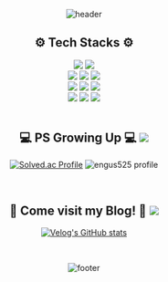 <div align="center">

![header](https://capsule-render.vercel.app/api?type=waving&color=27e2a4&height=180&section=header&text=&fontSize=40&fontColor=f7f728&fontAlignY=33&animation=twinkling)

<!-- 기술 스택 -->
  <h2> ⚙️ Tech Stacks ⚙️</h2>
  

  <!-- Back -->
  <img src="https://img.shields.io/badge/java-007396?style=for-the-badge&logo=openJDK&logoColor=white"> 
  <img src="https://img.shields.io/badge/Spring-6DB33F?style=for-the-badge&logo=spring&logoColor=white">
<!--   <img src="https://img.shields.io/badge/Spring Boot-6DB33F?style=for-the-badge&logo=springboot&logoColor=white"> -->
  <br>
  <!-- Front -->
  <img src="https://img.shields.io/badge/html5-E34F26?style=for-the-badge&logo=html5&logoColor=white"> 
  <img src="https://img.shields.io/badge/css-1572B6?style=for-the-badge&logo=css3&logoColor=white"> 
  <img src="https://img.shields.io/badge/javascript-F7DF1E?style=for-the-badge&logo=javascript&logoColor=black"> 
  <br>
  
  <!-- else Lang-->
  <img src="https://img.shields.io/badge/C-A8B9CC?style=for-the-badge&logo=c&logoColor=white">
  <img src="https://img.shields.io/badge/C++-00599C?style=for-the-badge&logo=cplusplus&logoColor=white">
  <img src="https://img.shields.io/badge/python-3776AB?style=for-the-badge&logo=python&logoColor=white">
  <br>
  
  <!-- Blog -->
  <img src="https://img.shields.io/badge/github-181717?style=for-the-badge&logo=github&logoColor=white">
  <img src="https://img.shields.io/badge/Velog-green?style=for-the-badge&logo=velog&logoColor=white">
  <img src="https://img.shields.io/badge/Tistory-orange?style=for-the-badge&logo=tistory&logoColor=black">
  <br>
 
  
  
<br>
<!--백준 띄우기-->
<h2>💻 PS Growing Up 💻 <img src="https://img.shields.io/badge/C++-00599C?style=flat&color=black&logo=cplusplus&logoColor=white"></h2>
  
[![Solved.ac Profile](http://mazassumnida.wtf/api/v2/generate_badge?boj=engus525)](https://solved.ac/engus525/)
![engus525 profile](http://mazandi.herokuapp.com/api?handle=engus525&theme=warm)

<br>
<!--벨로그 띄우기-->
<h2>💌 Come visit my Blog! 💌 <img src="https://img.shields.io/badge/Velog-green?style=flat&logo=Velog&logoColor=white"></h2>
  
[![Velog's GitHub stats](https://velog-readme-stats.vercel.app/api/list?name=engus525)](https://velog.io/@engus525) 

  
<br>
  
![footer](https://capsule-render.vercel.app/api?type=waving&color=27e2a4&height=180&section=footer&animation=twinkling)
  
</div>
<!--
**engus525/engus525** is a ✨ _special_ ✨ repository because its `README.md` (this file) appears on your GitHub profile.

Here are some ideas to get you started:

- 🔭 I’m currently working on ...
- 🌱 I’m currently learning ...
- 👯 I’m looking to collaborate on ...
- 🤔 I’m looking for help with ...
- 💬 Ask me about ...
- 📫 How to reach me: ...
- 😄 Pronouns: ...
- ⚡ Fun fact: ...
-->
